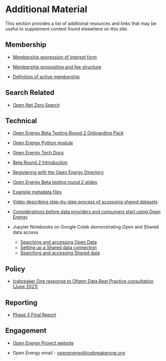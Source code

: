 # Additional Material

This section provides a list of additional resources and links that may be useful to supplement content found elsewhere
on this site.

## Membership

* [Membership expression of interest form](http://bit.ly/ib1-oe-20210621)

* [Membership proposition and fee structure](https://docs.google.com/presentation/d/1U6mfxSXmC5srgQqueNbiml3l5HW8UqRjr5IjPDP4PFU/edit#slide=id.gdbef3612af_0_64)

* [Definition of active membership](https://docs.google.com/spreadsheets/d/1Lb8G15sKzxVPcwrrrdh5soNJXteagBmLN557AQPHKTY/edit#gid=0)

## Search Related

* [Open Net Zero Search](https://opennetzero.org)

## Technical


* [Open Energy Beta Testing Round 2 Onboarding Pack](https://docs.google.com/document/u/0/d/11JCbeoKOKJyYojaw6XERudsYhDajJP53brw5NRGX3eY/edit)

* [Open Energy Python module](https://icebreakerone.github.io/open-energy-python-infrastructure/)

* [Open Energy Tech Docs](https://icebreakerone.github.io/open-energy-technical-docs/main/)

* [Beta Round 2 Introduction](https://docs.google.com/document/d/1PId_UWH77I22sOYux4M1j9uQU4V_lVjq59ZK6sLKzoY/edit?usp=sharing)

* [Registering with the Open Energy Directory](https://docs.google.com/document/d/1sypYWTeLFSFyfO_zTW6xKCWnao9gKjAo2JHZZIPs2xI/edit)

* [Open Energy Beta testing round 2 slides](https://docs.google.com/presentation/d/1lO56N6y9g-xmrKt11L84eGgwwO4Co-bA1xNW7MuSTs0/edit?usp=sharing)

* [Example metadata files](https://github.com/icebreakerone/open-energy-metadata-demo/tree/main/metadata_files)

* [Video describing step-by-step process of accessing shared datasets](https://www.youtube.com/watch?v=CMI2UVdIxFw)

* [Considerations before data providers and consumers start using Open Energy](https://docs.google.com/document/u/0/d/1NJPmMHvORjDF2awE7iz8SDFaPpFAqqWN15RXz6VD_vE/edit)

* Jupyter Notebooks on Google Colab demonstrating Open and Shared data access

    * [Searching and accessing Open Data](https://colab.research.google.com/github/icebreakerone/open-energy-python-infrastructure/blob/main/examples/jupyter/open_dataset_retrieval.ipynb)
    * [Setting up a Shared data connection](https://colab.research.google.com/github/icebreakerone/open-energy-python-infrastructure/blob/main/examples/jupyter/setting_up_a_shared_data_connection.ipynb)
    * [Searching and accessing Shared data](https://colab.research.google.com/github/icebreakerone/open-energy-python-infrastructure/blob/main/examples/jupyter/shared_dataset_retrieval.ipynb)

## Policy


* [Icebreaker One response to Ofgem Data Best Practice consultation (June 2021)](https://docs.google.com/document/d/1FW01hAH6JioiIP_ue_Z5KBz-VNECtCNzemRreaApp4o/edit)

## Reporting


* [Phase 3 Final Report](https://docs.google.com/document/d/1GjWJOZuvBqyjjWa_f4PuWpcVmhWlIBLm3nqzkymOUgA/edit#)

## Engagement


* [Open Energy Project website](https://energy.icebreakerone.org/)


* Open Energy email - [openenergy@icebreakerone.org](mailto:openenergy@icebreakerone.org)
<!--stackedit_data:
eyJoaXN0b3J5IjpbMTg4ODYyMjkyOV19
-->